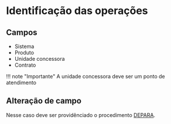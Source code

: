 # Identificação das operações

## Campos

- Sistema
- Produto
- Unidade concessora
- Contrato

!!! note "Importante"
    A unidade concessora deve ser um ponto de atendimento

## Alteração de campo

Nesse caso deve ser providênciado o procedimento [DEPARA](depara.md).
